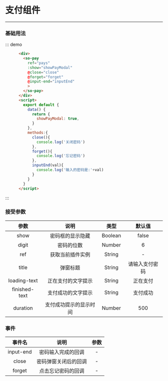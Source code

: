 # 支付组件
----
### 基础用法
 <div class="demo-block">
    <so-pay ref="pays"
          :show="showPayModal"          
          @close="close"
          @forget="forget"
          @input-end="inputEnd"></so-pay>
  </div>

::: demo

```html
      <div>
        <so-pay 
          ref="pays"
          :show="showPayModal"           
          @close="close"
          @forget="forget"
          @input-end="inputEnd"
          >
        </so-pay>
      </div>
      <script>
        export default {
          data() {
            return {
              showPayModal: true,
            }
          },
          methods:{
            close(){
              console.log('关闭密码')
            },
            forget(){
              console.log('忘记密码')
            },
            inputEnd(val){
              console.log('输入的密码是:'+val)
            }
          }
        }
      </script>
```
:::
### 接受参数
| 参数 | 说明 | 类型 | 默认值  |
| :----:| :----: | :----: | :----:    |
| show | 密码框的显示隐藏 | Boolean |   false  |
| digit | 密码的位数	 | Number |   6   |
| ref | 获取当前插件实例	 | String |   -  |
| title | 弹窗标题	 | String |   请输入支付密码   |
| loading-text | 正在支付的文字提示	 | String |   正在支付   |
| finished-text | 支付成功的文字提示	 | String |   支付成功   |
| duration | 支付成功提示的显示时间	 | Number |   500   |
### 事件
| 事件名 |  说明  | 参数 |
| :----:| :----:| :----:|
| input-end| 密码输入完成的回调| -|
| close| 密码弹窗关闭后的回调| -|
| forget| 点击忘记密码的回调|-|




